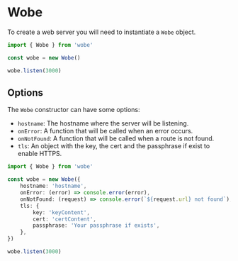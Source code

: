# Wobe

To create a web server you will need to instantiate a `Wobe` object.

```ts
import { Wobe } from 'wobe'

const wobe = new Wobe()

wobe.listen(3000)
```

## Options

The `Wobe` constructor can have some options:

-   `hostname`: The hostname where the server will be listening.
-   `onError`: A function that will be called when an error occurs.
-   `onNotFound`: A function that will be called when a route is not found.
-   `tls`: An object with the key, the cert and the passphrase if exist to enable HTTPS.

```ts
import { Wobe } from 'wobe'

const wobe = new Wobe({
	hostname: 'hostname',
	onError: (error) => console.error(error),
	onNotFound: (request) => console.error(`${request.url} not found`),
	tls: {
		key: 'keyContent',
		cert: 'certContent',
		passphrase: 'Your passphrase if exists',
	},
})

wobe.listen(3000)
```
